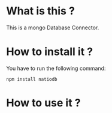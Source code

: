 # What is this ?

This is a mongo Database Connector.

# How to install it ?

You have to run the following command:

`npm install natiodb`

# How to use it ?

